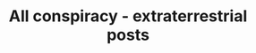 ---
layout: archive
which_category: conspiracy/extraterrestrial
title: All conspiracy - extraterrestrial posts
---